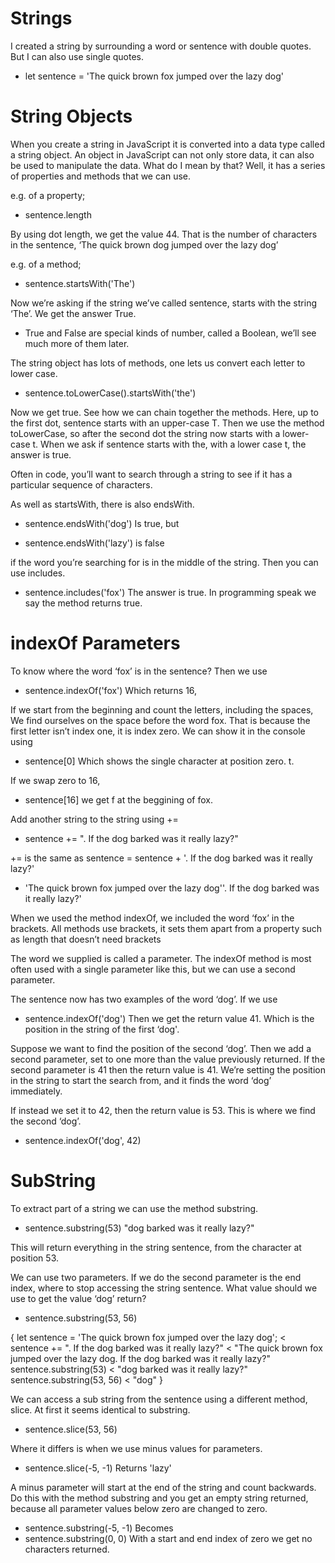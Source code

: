 # Strings

I created a string by surrounding a word or sentence with double quotes. But I can also use single quotes.

* let sentence = 'The quick brown fox jumped over the lazy dog'

# String Objects

When you create a string in JavaScript it is converted into a data type called a string object. 
An object in JavaScript can not only store data, it can also be used to manipulate the data. What do I mean by that? Well, it has a series of properties and methods that we can use.

e.g. of a property;
- sentence.length

By using dot length, we get the value 44. That is the number of characters in the sentence, ‘The quick brown dog jumped over the lazy dog’

e.g. of a method;
- sentence.startsWith('The')

Now we’re asking if the string we’ve called sentence, starts with the string ‘The’. We get the answer True.

- True and False are special kinds of number, called a Boolean, we’ll see much more of them later.

The string object has lots of methods, one lets us convert each letter to lower case.

- sentence.toLowerCase().startsWith('the')

Now we get true. See how we can chain together the methods. Here, up to the first dot, sentence starts with an upper-case T. Then we use the method toLowerCase, so after the second dot the string now starts with a lower-case t. When we ask if sentence starts with the, with a lower case t, the answer is true.

Often in code, you’ll want to search through a string to see if it has a particular sequence of characters. 

As well as startsWith, there is also endsWith.
- sentence.endsWith('dog')
Is true, but

- sentence.endsWith('lazy')
is false

if the word you’re searching for is in the middle of the string. Then you can use includes.
- sentence.includes('fox')
The answer is true. In programming speak we say the method returns true.

# indexOf Parameters

To know where the word ‘fox’ is in the sentence? Then we use
- sentence.indexOf('fox')
Which returns 16, 

If we start from the beginning and count the letters, including the spaces, We find ourselves on the space before the word fox. That is because the first letter isn’t index one, it is index zero. We can show it in the console using
- sentence[0]
Which shows the single character at position zero. t.

If we swap zero to 16, 
- sentence[16]
we get f at the beggining of fox.

Add another string to the string using +=
- sentence += ". If the dog barked was it really lazy?"

+= is the same as sentence = sentence + '. If the dog barked was it really lazy?'
* 'The quick brown fox jumped over the lazy dog''. If the dog barked was it really lazy?'

When we used the method indexOf, we included the word ‘fox’ in the brackets. All methods use brackets, it sets them apart from a property such as length that doesn’t need brackets

The word we supplied is called a parameter.
The indexOf method is most often used with a single parameter like this, but we can use a second parameter.

The sentence now has two examples of the word ‘dog’. If we use 
- sentence.indexOf('dog')
Then we get the return value 41. Which is the position in the string of the first ‘dog'.

Suppose we want to find the position of the second ‘dog’. Then we add a second parameter, set to one more than the value previously returned. 
If the second parameter is 41 then the return value is 41. We’re setting the position in the string to start the search from, and it finds the word ‘dog’ immediately. 

If instead we set it to 42, then the return value is 53. This is where we find the second ‘dog’.
- sentence.indexOf('dog', 42)

# SubString

To extract part of a string we can use the method substring.
- sentence.substring(53) 
"dog barked was it really lazy?"

This will return everything in the string sentence, from the character at position 53.

We can use two parameters. If we do the second parameter is the end index, where to stop accessing the string sentence. What value should we use to get the value ‘dog’ return?
- sentence.substring(53, 56)

{
    let sentence = 'The quick brown fox jumped over the lazy dog';
    <
    sentence += ". If the dog barked was it really lazy?"
    < "The quick brown fox jumped over the lazy dog. If the dog barked was it really lazy?"
    sentence.substring(53)
    < "dog barked was it really lazy?"
    sentence.substring(53, 56)
    < "dog"
}

We can access a sub string from the sentence using a different method, slice. At first it seems identical to substring.
- sentence.slice(53, 56)

Where it differs is when we use minus values for parameters.
- sentence.slice(-5, -1)
Returns 'lazy'

A minus parameter will start at the end of the string and count backwards. Do this with the method substring and you get an empty string returned, because all parameter values below zero are changed to zero.
- sentence.substring(-5, -1)
Becomes
- sentence.substring(0, 0) 
With a start and end index of zero we get no characters returned.
